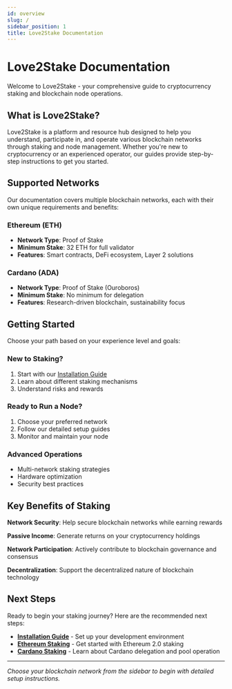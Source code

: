 ```yaml
---
id: overview
slug: /
sidebar_position: 1
title: Love2Stake Documentation
---
```


# Love2Stake Documentation

Welcome to Love2Stake - your comprehensive guide to cryptocurrency staking and blockchain node operations.

## What is Love2Stake?

Love2Stake is a platform and resource hub designed to help you understand, participate in, and operate various blockchain networks through staking and node management. Whether you're new to cryptocurrency or an experienced operator, our guides provide step-by-step instructions to get you started.

## Supported Networks

Our documentation covers multiple blockchain networks, each with their own unique requirements and benefits:

### **Ethereum (ETH)**
- **Network Type**: Proof of Stake
- **Minimum Stake**: 32 ETH for full validator
- **Features**: Smart contracts, DeFi ecosystem, Layer 2 solutions

### **Cardano (ADA)**
- **Network Type**: Proof of Stake (Ouroboros)
- **Minimum Stake**: No minimum for delegation
- **Features**: Research-driven blockchain, sustainability focus

## Getting Started

Choose your path based on your experience level and goals:

### **New to Staking?**
1. Start with our [Installation Guide](./installation)
2. Learn about different staking mechanisms
3. Understand risks and rewards

### **Ready to Run a Node?**
1. Choose your preferred network
2. Follow our detailed setup guides
3. Monitor and maintain your node

### **Advanced Operations**
- Multi-network staking strategies
- Hardware optimization
- Security best practices

## Key Benefits of Staking

**Network Security**: Help secure blockchain networks while earning rewards

**Passive Income**: Generate returns on your cryptocurrency holdings

**Network Participation**: Actively contribute to blockchain governance and consensus

**Decentralization**: Support the decentralized nature of blockchain technology

## Next Steps

Ready to begin your staking journey? Here are the recommended next steps:

- **[Installation Guide](./installation)** - Set up your development environment
- **[Ethereum Staking](../ethereum-eth/introduction)** - Get started with Ethereum 2.0 staking
- **[Cardano Staking](../cardano-ada/)** - Learn about Cardano delegation and pool operation

---

*Choose your blockchain network from the sidebar to begin with detailed setup instructions.*
